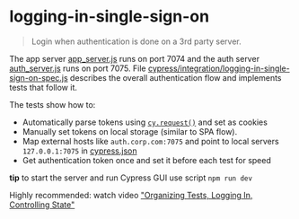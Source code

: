 # logging-in-single-sign-on
> Login when authentication is done on a 3rd party server.

The app server [app_server.js](app_server.js) runs on port 7074 and the auth server [auth_server.js](auth_server.js) runs on port 7075. File [cypress/integration/logging-in-single-sign-on-spec.js](cypress/integration/logging-in-single-sign-on-spec.js) describes the overall authentication flow and implements tests that follow it.

The tests show how to:

- Automatically parse tokens using [`cy.request()`](https://on.cypress.io/request) and set as cookies
- Manually set tokens on local storage (similar to SPA flow).
- Map external hosts like `auth.corp.com:7075` and point to local servers `127.0.0.1:7075` in [cypress.json](cypress.json)
- Get authentication token once and set it before each test for speed

**tip** to start the server and run Cypress GUI use script `npm run dev`

Highly recommended: watch video ["Organizing Tests, Logging In, Controlling State"](https://www.youtube.com/watch?v=5XQOK0v_YRE)

